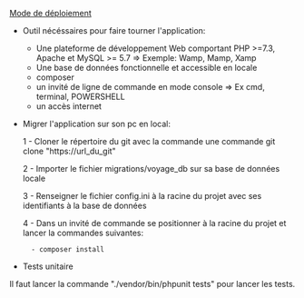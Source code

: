<u>Mode de déploiement</u>

- Outil nécéssaires pour faire tourner l'application:

	- Une plateforme de développement Web comportant PHP >=7.3, Apache et MySQL >= 5.7
		=> Exemple: Wamp, Mamp, Xamp
	- Une base de données fonctionnelle et accessible en locale
	- composer
	- un invité de ligne de commande en mode console
		=> Ex cmd, terminal, POWERSHELL
	- un accès internet

- Migrer l'application sur son pc en local:

	1 - Cloner le répertoire du git avec la commande une commande git clone "https://url_du_git"
	
	2 - Importer le fichier migrations/voyage_db sur sa base de données locale
	
	3 - Renseigner le fichier config.ini à la racine du projet avec ses identifiants à la base de données
	
	4 - Dans un invité de commande se positionner à la racine du projet et lancer la commandes suivantes:
		
		- composer install

- Tests unitaire

Il faut lancer la commande "./vendor/bin/phpunit tests" pour lancer les tests.

